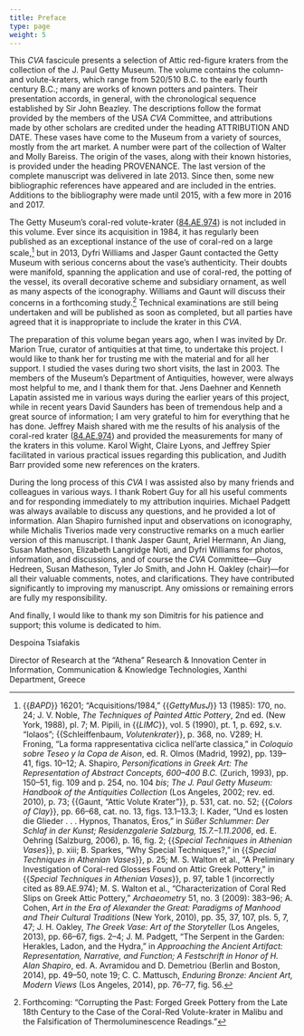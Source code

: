```yaml
---
title: Preface
type: page
weight: 5
---
```


This *CVA* fascicule presents a selection of Attic red-figure kraters from the collection of the J. Paul Getty Museum. The volume contains the column- and volute-kraters, which range from 520/510 B.C. to the early fourth century B.C.; many are works of known potters and painters. Their presentation accords, in general, with the chronological sequence established by Sir John Beazley. The descriptions follow the format provided by the members of the USA *CVA* Committee, and attributions made by other scholars are credited under the heading ATTRIBUTION AND DATE. These vases have come to the Museum from a variety of sources, mostly from the art market. A number were part of the collection of Walter and Molly Bareiss. The origin of the vases, along with their known histories, is provided under the heading PROVENANCE. The last version of the complete manuscript was delivered in late 2013. Since then, some new bibliographic references have appeared and are included in the entries. Additions to the bibliography were made until 2015, with a few more in 2016 and 2017.

The Getty Museum’s coral-red volute-krater ([84.AE.974](http://www.getty.edu/art/collection/objects/10911/attributed-to-kleophrades-painter-and-a-pupil-attic-red-figure-volute-krater-greek-attic-480-470-bc/)) is not included in this volume. Ever since its acquisition in 1984, it has regularly been published as an exceptional instance of the use of coral-red on a large scale,[^1] but in 2013, Dyfri Williams and Jasper Gaunt contacted the Getty Museum with serious concerns about the vase’s authenticity. Their doubts were manifold, spanning the application and use of coral-red, the potting of the vessel, its overall decorative scheme and subsidiary ornament, as well as many aspects of the iconography. Williams and Gaunt will discuss their concerns in a forthcoming study.[^2] Technical examinations are still being undertaken and will be published as soon as completed, but all parties have agreed that it is inappropriate to include the krater in this *CVA*.

The preparation of this volume began years ago, when I was invited by Dr. Marion True, curator of antiquities at that time, to undertake this project. I would like to thank her for trusting me with the material and for all her support. I studied the vases during two short visits, the last in 2003. The members of the Museum’s Department of Antiquities, however, were always most helpful to me, and I thank them for that. Jens Daehner and Kenneth Lapatin assisted me in various ways during the earlier years of this project, while in recent years David Saunders has been of tremendous help and a great source of information; I am very grateful to him for everything that he has done. Jeffrey Maish shared with me the results of his analysis of the coral-red krater ([84.AE.974](http://www.getty.edu/art/collection/objects/10911/attributed-to-kleophrades-painter-and-a-pupil-attic-red-figure-volute-krater-greek-attic-480-470-bc/)) and provided the measurements for many of the kraters in this volume. Karol Wight, Claire Lyons, and Jeffrey Spier facilitated in various practical issues regarding this publication, and Judith Barr provided some new references on the kraters.

During the long process of this *CVA* I was assisted also by many friends and colleagues in various ways. I thank Robert Guy for all his useful comments and for responding immediately to my attribution inquiries. Michael Padgett was always available to discuss any questions, and he provided a lot of information. Alan Shapiro furnished input and observations on iconography, while Michalis Tiverios made very constructive remarks on a much earlier version of this manuscript. I thank Jasper Gaunt, Ariel Hermann, An Jiang, Susan Matheson, Elizabeth Langridge Noti, and Dyfri Williams for photos, information, and discussions, and of course the *CVA* Committee––Guy Hedreen, Susan Matheson, Tyler Jo Smith, and John H. Oakley (chair)––for all their valuable comments, notes, and clarifications. They have contributed significantly to improving my manuscript. Any omissions or remaining errors are fully my responsibility.

And finally, I would like to thank my son Dimitris for his patience and support; this volume is dedicated to him.

Despoina Tsiafakis

Director of Research at the “Athena” Research & Innovation Center in Information, Communication & Knowledge Technologies, Xanthi Department, Greece

[^1]: {{*BAPD*}} 16201; “Acquisitions/1984,” {{*GettyMusJ*}} 13 (1985): 170, no. 24; J. V. Noble, *The Techniques of Painted Attic Pottery*, 2nd ed. (New York, 1988), pl. 7; M. Pipili, in {{*LIMC*}}, vol. 5 (1990), pt. 1, p. 692, s.v. “Iolaos”; {{Schleiffenbaum, *Volutenkrater*}}, p. 368, no. V289; H. Froning, “La forma rappresentativa ciclica nell’arte classica,” in *Coloquio sobre Teseo y la Copa de Aison*, ed. R. Olmos (Madrid, 1992), pp. 139–41, figs. 10–12; A. Shapiro, *Personifications in Greek Art:* *The Representation of Abstract Concepts, 600–400 B.C.* (Zurich, 1993), pp. 150–51, fig. 109 and p. 254, no. 104 *bis*; *The J. Paul Getty Museum: Handbook of the Antiquities Collection* (Los Angeles, 2002; rev. ed. 2010), p. 73; {{Gaunt, “Attic Volute Krater”}}, p. 531, cat. no. 52; {{*Colors of Clay*}}, pp. 66–68, cat. no. 13, figs. 13.1–13.3; I. Kader, “Und es losten die Glieder . . . Hypnos, Thanatos, Eros,” in *Süßer Schlummer: Der Schlaf in der Kunst; Residenzgalerie Salzburg, 15.7.–1.11.2006*, ed. E. Oehring (Salzburg, 2006), p. 16, fig. 2; {{*Special Techniques in Athenian Vases*}}, p. xiii; B. Sparkes, “Why Special Techniques?,” in {{*Special Techniques in Athenian Vases*}}, p. 25; M. S. Walton et al., “A Preliminary Investigation of Coral-red Glosses Found on Attic Greek Pottery,” in {{*Special Techniques in Athenian Vases*}}, p. 97, table 1 (incorrectly cited as 89.AE.974); M. S. Walton et al., “Characterization of Coral Red Slips on Greek Attic Pottery,” *Archaeometry* 51, no. 3 (2009): 383–96; A. Cohen, *Art in the Era of Alexander the Great: Paradigms of Manhood and Their Cultural Traditions* (New York, 2010), pp. 35, 37, 107, pls. 5, 7, 47; J. H. Oakley, *The Greek Vase: Art of the Storyteller* (Los Angeles, 2013), pp. 66–67, figs. 2–4; J. M. Padgett, “The Serpent in the Garden: Herakles, Ladon, and the Hydra,” in *Approaching the Ancient Artifact: Representation, Narrative, and Function; A Festschrift in Honor of H. Alan Shapiro*, ed. A. Avramidou and D. Demetriou (Berlin and Boston, 2014), pp. 49–50, note 19; C. C. Mattusch, *Enduring Bronze: Ancient Art, Modern Views* (Los Angeles, 2014), pp. 76–77, fig. 56.

[^2]: Forthcoming: “Corrupting the Past: Forged Greek Pottery from the Late 18th Century to the Case of the Coral-Red Volute-krater in Malibu and the Falsification of Thermoluminescence Readings.”

